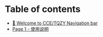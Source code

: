# Table of contents

* [👏 Welcome to CCE/TQZY Navigation bar](README.md)
* [Page 1 - 使用说明](page-1-shi-yong-shuo-ming.md)
